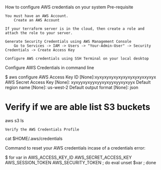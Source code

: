 How to configure AWS credentials on your system
Pre-requisite

    You must have an AWS Account.
        Create an AWS Account

    If your terraform server is in the cloud, then create a role and attach the role to your server.

    Generate Security Credentials using AWS Management Console
        Go to Services -> IAM -> Users -> "Your-Admin-User" -> Security Credentials -> Create Access Key

    Configure AWS credentials using SSH Terminal on your local desktop

Configure AWS Credentials in command line

$ aws configure
AWS Access Key ID [None]:xyxyxyxyxyxyxyxyxyxyxxyxyx
AWS Secret Access Key [None]: xyxyyxyxyyxyyxyxyyxyyxyxyyx
Default region name [None]: us-west-2
Default output format [None]: json

# Verify if we are able list S3 buckets
aws s3 ls

    Verify the AWS Credentials Profile

cat $HOME/.aws/credentials

Command to reset your AWS credentials incase of a credentials error:

$ for var in AWS_ACCESS_KEY_ID AWS_SECRET_ACCESS_KEY AWS_SESSION_TOKEN AWS_SECURITY_TOKEN ; do eval unset $var ; done

